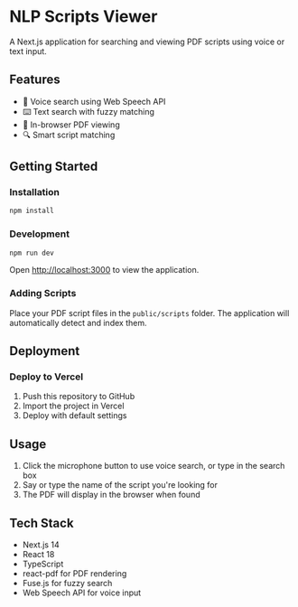 # NLP Scripts Viewer

A Next.js application for searching and viewing PDF scripts using voice or text input.

## Features

- 🎤 Voice search using Web Speech API
- ⌨️ Text search with fuzzy matching
- 📄 In-browser PDF viewing
- 🔍 Smart script matching

## Getting Started

### Installation

```bash
npm install
```

### Development

```bash
npm run dev
```

Open [http://localhost:3000](http://localhost:3000) to view the application.

### Adding Scripts

Place your PDF script files in the `public/scripts` folder. The application will automatically detect and index them.

## Deployment

### Deploy to Vercel

1. Push this repository to GitHub
2. Import the project in Vercel
3. Deploy with default settings

## Usage

1. Click the microphone button to use voice search, or type in the search box
2. Say or type the name of the script you're looking for
3. The PDF will display in the browser when found

## Tech Stack

- Next.js 14
- React 18
- TypeScript
- react-pdf for PDF rendering
- Fuse.js for fuzzy search
- Web Speech API for voice input
